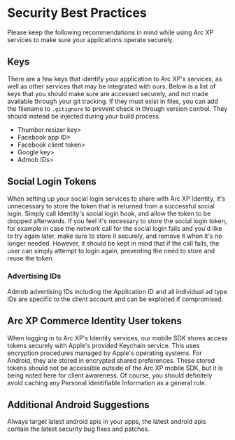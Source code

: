 # Security Best Practices 

Please keep the following recommendations in mind while using Arc XP services to make sure your applications operate securely.

## Keys

There are a few keys that identify your application to Arc XP's services, as well as other services that may be integrated with ours. Below is a list of keys that you should make sure are accessed securely, and not made available through your git tracking. If they must exist in files, you can add the filename to `.gitignore` to prevent check in through version control. They should instead be injected during your build process.

- Thumbor resizer key>
- Facebook app ID>
- Facebook client token>
- Google key>
- Admob IDs>

## Social Login Tokens

When setting up your social login services to share with Arc XP Identity, it's unnecessary to store the token that is returned from a successful social login. Simply call Identity's social login hook, and allow the token to be dropped afterwards. If you feel it's necessary to store the social login token, for example in case the network call for the social login fails and you'd like to try again later, make sure to store it securely, and remove it when it's no longer needed. However, it should be kept in mind that if the call fails, the user can simply attempt to login again, preventing the need to store and reuse the token.

### Advertising IDs

Admob advertising IDs including the Application ID and all individual ad type IDs are specific to the client account and can be exploited if compromised.

## Arc XP Commerce Identity User tokens

When logging in to Arc XP's Identity services, our mobile SDK stores access tokens securely with Apple's provided Keychain service. This uses encryption procedures managed by Apple's operating systems. For Android, they are stored in encrypted shared preferences. These stored tokens should not be accessible outside of the Arc XP mobile SDK, but it is being noted here for client awareness. Of course, you should definitely avoid caching any Personal Identifiable Information as a general rule.

## Additional Android Suggestions

Always target latest android apis in your apps, the latest android apis contain the latest security bug fixes and patches.
